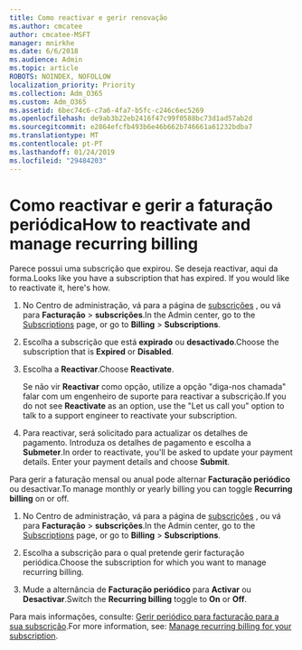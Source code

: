 ```yaml
---
title: Como reactivar e gerir renovação
ms.author: cmcatee
author: cmcatee-MSFT
manager: mnirkhe
ms.date: 6/6/2018
ms.audience: Admin
ms.topic: article
ROBOTS: NOINDEX, NOFOLLOW
localization_priority: Priority
ms.collection: Adm_O365
ms.custom: Adm_O365
ms.assetid: 6bec74c6-c7a6-4fa7-b5fc-c246c6ec5269
ms.openlocfilehash: de9ab3b22eb2416f47c99f0588bc73d1ad57ab2d
ms.sourcegitcommit: e2864efcfb493b6e46b662b746661a61232bdba7
ms.translationtype: MT
ms.contentlocale: pt-PT
ms.lasthandoff: 01/24/2019
ms.locfileid: "29484203"
---
```

# <a name="how-to-reactivate-and-manage-recurring-billing"></a><span data-ttu-id="30548-102">Como reactivar e gerir a faturação periódica</span><span class="sxs-lookup"><span data-stu-id="30548-102">How to reactivate and manage recurring billing</span></span>

<span data-ttu-id="30548-p101">Parece possui uma subscrição que expirou. Se deseja reactivar, aqui da forma.</span><span class="sxs-lookup"><span data-stu-id="30548-p101">Looks like you have a subscription that has expired. If you would like to reactivate it, here's how.</span></span>
  
1. <span data-ttu-id="30548-105">No Centro de administração, vá para a página de [subscrições](https://go.microsoft.com/fwlink/p/?linkid=842054) , ou vá para **Facturação** \> **subscrições**.</span><span class="sxs-lookup"><span data-stu-id="30548-105">In the Admin center, go to the [Subscriptions](https://go.microsoft.com/fwlink/p/?linkid=842054) page, or go to **Billing** \> **Subscriptions**.</span></span>
    
2. <span data-ttu-id="30548-106">Escolha a subscrição que está **expirado** ou **desactivado**.</span><span class="sxs-lookup"><span data-stu-id="30548-106">Choose the subscription that is **Expired** or **Disabled**.</span></span>
    
3. <span data-ttu-id="30548-107">Escolha a **Reactivar**.</span><span class="sxs-lookup"><span data-stu-id="30548-107">Choose **Reactivate**.</span></span>
    
    <span data-ttu-id="30548-108">Se não vir **Reactivar** como opção, utilize a opção "diga-nos chamada" falar com um engenheiro de suporte para reactivar a subscrição.</span><span class="sxs-lookup"><span data-stu-id="30548-108">If you do not see **Reactivate** as an option, use the "Let us call you" option to talk to a support engineer to reactivate your subscription.</span></span> 
    
4. <span data-ttu-id="30548-p102">Para reactivar, será solicitado para actualizar os detalhes de pagamento. Introduza os detalhes de pagamento e escolha a **Submeter**.</span><span class="sxs-lookup"><span data-stu-id="30548-p102">In order to reactivate, you'll be asked to update your payment details. Enter your payment details and choose **Submit**.</span></span>
    
<span data-ttu-id="30548-111">Para gerir a faturação mensal ou anual pode alternar **Facturação periódico** ou desactivar.</span><span class="sxs-lookup"><span data-stu-id="30548-111">To manage monthly or yearly billing you can toggle **Recurring billing** on or off.</span></span> 
  
1. <span data-ttu-id="30548-112">No Centro de administração, vá para a página de [subscrições](https://go.microsoft.com/fwlink/p/?linkid=842054) , ou vá para **Facturação** \> **subscrições**.</span><span class="sxs-lookup"><span data-stu-id="30548-112">In the Admin center, go to the [Subscriptions](https://go.microsoft.com/fwlink/p/?linkid=842054) page, or go to **Billing** \> **Subscriptions**.</span></span>
    
2. <span data-ttu-id="30548-113">Escolha a subscrição para o qual pretende gerir facturação periódica.</span><span class="sxs-lookup"><span data-stu-id="30548-113">Choose the subscription for which you want to manage recurring billing.</span></span>
    
3. <span data-ttu-id="30548-114">Mude a alternância de **Facturação periódico** para **Activar** ou **Desactivar**.</span><span class="sxs-lookup"><span data-stu-id="30548-114">Switch the **Recurring billing** toggle to **On** or **Off**.</span></span>
    
<span data-ttu-id="30548-115">Para mais informações, consulte: [Gerir periódico para facturação para a sua subscrição](https://support.office.com/article/8d83b530-f4ca-47f6-a666-e5791cbacc7e).</span><span class="sxs-lookup"><span data-stu-id="30548-115">For more information, see: [Manage recurring billing for your subscription](https://support.office.com/article/8d83b530-f4ca-47f6-a666-e5791cbacc7e).</span></span>
  


